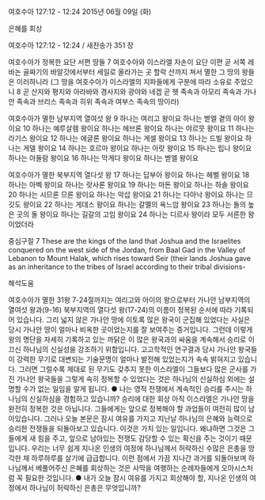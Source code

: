 여호수아 127:12 - 12:24 
2015년 06월 09일 (화)

은혜를 회상



여호수아 127:12 - 12:24 / 새찬송가 351 장


여호수아가 정복한 요단 서편 땅들
7 여호수아와 이스라엘 자손이 요단 이편 곧 서쪽 레바논 골짜기의 바알갓에서부터 세일로 올라가는 곳 할락 산까지 쳐서 멸한 그 땅의 왕들은 이러하니라 (그 땅을 여호수아가 이스라엘의 지파들에게 구분에 따라 소유로 주었으니 8 곧 산지와 평지와 아라바와 경사지와 광야와 네겝 곧 헷 족속과 아모리 족속과 가나안 족속과 브리스 족속과 히위 족속과 여부스 족속의 땅이라) 

여호수아가 멸한 남부지역 열여섯 왕
9 하나는 여리고 왕이요 하나는 벧엘 곁의 아이 왕이요 10 하나는 예루살렘 왕이요 하나는 헤브론 왕이요 하나는 야르뭇 왕이요 11 하나는 라기스 왕이요 12 하나는 에글론 왕이요 하나는 게셀 왕이요 13 하나는 드빌 왕이요 하나는 게델 왕이요 14 하나는 호르마 왕이요 하나는 아랏 왕이요 15 하나는 립나 왕이요 하나는 아둘람 왕이요 16 하나는 막게다 왕이요 하나는 벧엘 왕이요 

여호수아가 멸한 북부지역 열다섯 왕
17 하나는 답부아 왕이요 하나는 헤벨 왕이요 18 하나는 아벡 왕이요 하나는 랏사론 왕이요 19 하나는 마돈 왕이요 하나는 하솔 왕이요 20 하나는 시므론 므론 왕이요 하나는 악삽 왕이요 21 하나는 다아낙 왕이요 하나는 므깃도 왕이요 22 하나는 게데스 왕이요 하나는 갈멜의 욕느암 왕이요 23 하나는 돌의 높은 곳의 돌 왕이요 하나는 길갈의 고임 왕이요 24 하나는 디르사 왕이라 모두 서른한 왕이었더라 

중심구절 7 These are the kings of the land that Joshua and the Israelites conquered on the west side of the Jordan, from Baal Gad in the Valley of Lebanon to Mount Halak, which rises toward Seir (their lands Joshua gave as an inheritance to the tribes of Israel according to their tribal divisions-

해석도움





여호수아가 멸한 31왕
7-24절까지는 여리고와 아이의 왕으로부터 가나안 남부지역의 열여섯 왕과(9-16) 북부지역의 열다섯 왕(17-24)의 이름이 정복된 순서에 따라 기록되어 있습니다. 그리 넓지 않은 가나안 땅에 이토록 많은 왕국이 군집해 있었다는 사실은 당시 가나안 땅이 얼마나 비옥한 곳이었는지를 잘 보여주는 증거입니다. 그런데 이렇게 왕의 명단을 자세히 기록하고 있는 까닭은 이 많은 왕국과의 싸움을 계속해서 승리로 이끄신 하나님의 신실성을 강조하기 위함입니다. 고고학적인 연구결과 당시 가나안 왕국들이 강력한 무기로 대변되는 기술문명이 얼마나 발전해 있었는지가 속속 밝혀지고 있습니다. 그러면 그럴수록 제대로 된 무기도 갖추지 못한 이스라엘이 그들보다 많은 군사를 가진 가나안 왕국들을 그렇게 속히 정복할 수 있었다는 것은 하나님의 신실하심 외에는 설명할 수가 없는 일임을 알게 됩니다. 
●  나는 영적 전쟁에서 계속적인 승리를 주시는 하나님의 신실하심을 경험하고 있습니까? 
승리에 대한 회상
아직 이스라엘은 가나안 땅을 완전히 정복한 것은 아닙니다. 그들에게는 앞으로 정복해야 할 과업들이 여전히 많이 남아있습니다. 그러나 오늘 본문은 잠시 여유를 가지고 지난날 하나님의 은혜와 능력으로 승리한 전쟁들을 되돌아보고 있습니다. 이것은 가치 있는 일입니다. 왜냐하면 그것은 그들에게 새 힘을 주고, 앞으로 남아있는 전쟁도 감당할 수 있는 확신을 주는 것이기 때문입니다. 우리는 너무 쉽게 지나온 인생의 여정에 하나님께서 허락하신 수많은 은총을 망각한 채 하루하루를 살기에 급급합니다. 이런 점에서 가끔 지나간 과거를 되돌아보며 하나님께서 베풀어주신 은혜를 회상하는 것은 사막을 여행하는 순례자들에게 오아시스처럼 꼭 필요한 것입니다.
●  내가 오늘 잠시 여유를 가지고 회상해야 할, 지나온 인생의 여정에서 하나님이 허락하신 은총은 무엇입니까?